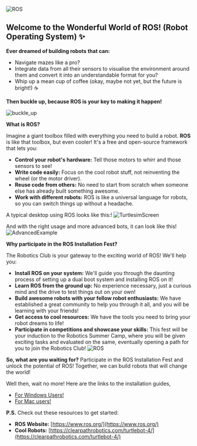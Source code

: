 
![ROS](https://github.com/Robotics-Club-IIT-BHU/ROS-Installation-Fest-2024/assets/100301165/7750eaf8-e55d-4442-8dc0-098dad441820)
## Welcome to the Wonderful World of ROS!  **(Robot Operating System)** ✨

**Ever dreamed of building robots that can:**

* Navigate mazes like a pro? 
* Integrate data from all their sensors to visualise the environment around them and convert it into an understandable format for you? 
*  Whip up a mean cup of coffee (okay, maybe not yet, but the future is bright!) ☕️

**Then buckle up, because ROS is your key to making it happen!**

![buckle_up](https://github.com/Shashankss1205/ROSInstallationFest/assets/123410790/fed2b796-1efe-457f-a90f-c7749b0f5515)

**What is ROS?**

Imagine a giant toolbox filled with everything you need to build a robot.  **ROS** is like that toolbox, but even cooler!  It's a free and open-source framework that lets you:

* **Control your robot's hardware:**  Tell those motors to whirr and those sensors to see!
* **Write code easily:**  Focus on the cool robot stuff, not reinventing the wheel (or the motor driver).
* **Reuse code from others:**  No need to start from scratch when someone else has already built something awesome. 
* **Work with different robots:**  ROS is like a universal language for robots,  so you can switch things up without a headache.

A typical desktop using ROS looks like this:!
![TurtlesimScreen](https://github.com/Shashankss1205/ROSInstallationFest/assets/123410790/b8ff9ad9-3df0-4582-9220-d5f6485aabfb)

And with the right usage and more advanced bots, it can look like this!
![AdvancedExample](https://github.com/Shashankss1205/ROSInstallationFest/assets/123410790/da168725-0872-4dcf-83ab-818cc71b6051)

**Why participate in the ROS Installation Fest?**

The Robotics Club is your gateway to the exciting world of ROS!  We'll help you:

* **Install ROS on your system:** We'll guide you through the daunting process of setting up a dual boot system and installing ROS on it!
* **Learn ROS from the ground up:** No experience necessary, just a curious mind and the drive to test things out on your own!
* **Build awesome robots with your fellow robot enthusiasts:** We have established a great community to help you through it all, and you will be learning with your friends!
* **Get access to cool resources:** We have the tools you need to bring your robot dreams to life!
* **Participate in competitions and showcase your skills:** This fest will be your induction to the Robotics Summer Camp, where you will be given exciting tasks and evaluated on the same, eventually opening a path for you to join the Robotics Club!
![ROS](https://github.com/Shashankss1205/ROSInstallationFest/assets/123410790/ad8bf702-7873-4ddf-bda8-6c1236b5610a)


**So, what are you waiting for?** Participate in the ROS Installation Fest and unlock the potential of ROS!  Together, we can build robots that will change the world! 

Well then, wait no more! Here are the links to the installation guides,
* [For Windows Users!](https://github.com/Shashankss1205/ROSInstallationFest/blob/main/Installation_Guide.pdf)
* [For Mac users!](https://github.com/Shashankss1205/ROSInstallationFest/blob/main/installation%20guide%20for%20mac%20users.pdf)

**P.S.**  Check out these resources to get started:

* **ROS Website:** [https://www.ros.org/](https://www.ros.org/)
* **Cool Robots:** [https://clearpathrobotics.com/turtlebot-4/](https://clearpathrobotics.com/turtlebot-4/)
